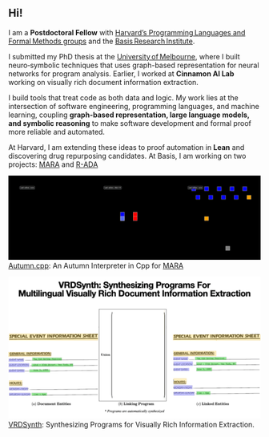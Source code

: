 ## Hi!



I am a **Postdoctoral Fellow** with [Harvard’s Programming Languages and Formal Methods groups](https://pl.seas.harvard.edu/) and the [Basis Research Institute](https://www.basis.ai/about/).

I submitted my PhD thesis at the [University of Melbourne](https://cis.unimelb.edu.au/), where I built neuro‑symbolic techniques that uses graph-based representation for neural networks for program analysis. Earlier, I worked at **Cinnamon AI Lab** working on visually rich document information extraction.

I build tools that treat code as both data and logic. My work lies at the intersection of software engineering, programming languages, and machine learning, coupling **graph-based representation, large language models, and symbolic reasoning** to make software development and formal proof more reliable and automated.

At Harvard, I am extending these ideas to proof automation in **Lean** and discovering drug repurposing candidates.
At Basis, I am working on two projects: [MARA](https://www.basis.ai/blog/mara/) and [R-ADA](https://www.basis.ai/our-work/r-ada/)

![Autumn.cpp](https://github.com/BasisResearch/Autumn.cpp/raw/main/assets/examples_small.gif)
[Autumn.cpp](https://github.com/BasisResearch/Autumn.cpp): An Autumn Interpreter in Cpp for [MARA](https://www.basis.ai/blog/mara/)

![VRDSynth](https://github.com/datvo06/VRDSynth/raw/main/assets/VRDSynth_Animation.gif)
[VRDSynth](https://github.com/datvo06/VRDSynth): Synthesizing Programs for Visually Rich Information Extraction.
